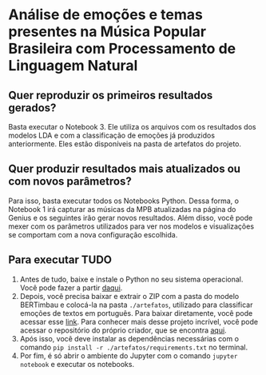 # Análise de emoções e temas presentes na Música Popular Brasileira com Processamento de Linguagem Natural

## Quer reproduzir os primeiros resultados gerados?

Basta executar o Notebook 3. Ele utiliza os arquivos com os resultados dos modelos LDA e com a classificação de emoções já produzidos anteriormente. Eles estão disponíveis na pasta de artefatos do projeto.

## Quer produzir resultados mais atualizados ou com novos parâmetros?

Para isso, basta executar todos os Notebooks Python. Dessa forma, o Notebook 1 irá capturar as músicas da MPB atualizadas na página do Genius e os seguintes irão gerar novos resultados. Além disso, você pode mexer com os parâmetros utilizados para ver nos modelos e visualizações se comportam com a nova configuração escolhida.

## Para executar TUDO

1. Antes de tudo, baixe e instale o Python no seu sistema operacional. Você pode fazer a partir [daqui](https://www.python.org/downloads/).<br>
2. Depois, você precisa baixar e extrair o ZIP com a pasta do modelo BERTimbau e colocá-la na pasta ``./artefatos``, utilizado para classificar emoções de textos em português. Para baixar diretamente, você pode acessar esse [link](https://drive.google.com/file/d/1srCYkS3dMR41BY0Y3WzMpCydJECfonUj/view). Para conhecer mais desse projeto incrível, você pode acessar o repositório do próprio criador, que se encontra [aqui](https://github.com/Luzo0/GoEmotions_portuguese).<br>
3. Após isso, você deve instalar as dependências necessárias com o comando ``pip install -r ./artefatos/requirements.txt`` no terminal.<br>
4. Por fim, é só abrir o ambiente do Jupyter com o comando ``jupyter notebook`` e executar os notebooks.
